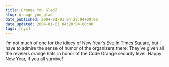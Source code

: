```yaml
---
title: Orange You Glad?
slug: orange_you_glad
date_published: 2004-01-01 04:28:04+00:00
date_updated: 2004-01-01 04:28:04+00:00
tags: [nyc]
---
```

I’m not much of one for the idiocy of New Year’s Eve in Times Square, but I have to admire the sense of humor of the organizers there: They’ve given all the revelers orange hats in honor of the Code Orange security level. Happy New Year, if you all survive!
